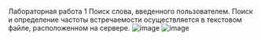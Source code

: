 Лабораторная работа 1
Поиск слова, введенного пользователем. Поиск и определение частоты встречаемости осуществляется в текстовом файле, расположенном на сервере.
![image](https://github.com/Introvert975/OOP_T4_LAB1/assets/124875856/5d65c655-b344-4e7a-b65a-9392e5453b95)
![image](https://github.com/Introvert975/OOP_T4_LAB1/assets/124875856/6e394be0-bf4f-4c69-ac00-9714bcca1b84)


